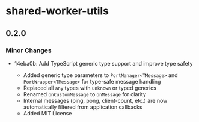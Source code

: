 # shared-worker-utils

## 0.2.0

### Minor Changes

- 14eba0b: Add TypeScript generic type support and improve type safety

  - Added generic type parameters to `PortManager<TMessage>` and `PortWrapper<TMessage>` for type-safe message handling
  - Replaced all `any` types with `unknown` or typed generics
  - Renamed `onCustomMessage` to `onMessage` for clarity
  - Internal messages (ping, pong, client-count, etc.) are now automatically filtered from application callbacks
  - Added MIT License
